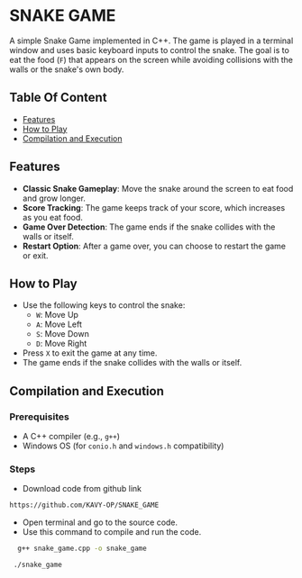 # SNAKE GAME
A simple Snake Game implemented in C++. The game is played in a terminal window and uses basic keyboard inputs to control the snake. The goal is to eat the food (`F`) that appears on the screen while avoiding collisions with the walls or the snake's own body.

## Table Of Content
- [Features](#Features) 
- [How to Play](#How-to-Play)
- [Compilation and Execution](#Compilation-and-Execution)

## Features

- **Classic Snake Gameplay**: Move the snake around the screen to eat food and grow longer.
- **Score Tracking**: The game keeps track of your score, which increases as you eat food.
- **Game Over Detection**: The game ends if the snake collides with the walls or itself.
- **Restart Option**: After a game over, you can choose to restart the game or exit.


## How to Play

- Use the following keys to control the snake:
  - `W`: Move Up
  - `A`: Move Left
  - `S`: Move Down
  - `D`: Move Right
- Press `X` to exit the game at any time.
- The game ends if the snake collides with the walls or itself.


## Compilation and Execution

### Prerequisites

-  A C++ compiler (e.g., `g++`)
- Windows OS (for `conio.h` and `windows.h` compatibility)

### Steps

- Download code from github link
~~~bash
https://github.com/KAVY-OP/SNAKE_GAME
~~~


- Open terminal and go to the source code.
- Use this command to compile and run the code.

~~~bash
  g++ snake_game.cpp -o snake_game
~~~
~~~bash
 ./snake_game
 ~~~
